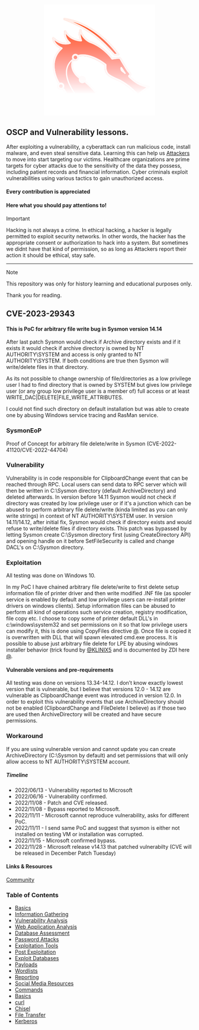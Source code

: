 <p align="center">
  <img width="300" height="300" src="/images/kali-linux.svg">
</p>

## OSCP and Vulnerability lessons.

After exploiting a vulnerability, a cyberattack can run malicious code, install malware, and even steal sensitive data. Learning this can help us [Attackers](https://github.com/pxcs/) to move into start targeting our victims. Healthcare organizations are prime targets for cyber attacks due to the sensitivity of the data they possess, including patient records and financial information. Cyber criminals exploit vulnerabilities using various tactics to gain unauthorized access.

#### Every contribution is appreciated

#### Here what you should pay attentions to!

> [!IMPORTANT]
> Hacking is not always a crime. In ethical hacking, a hacker is legally permitted to exploit security networks. In other words, the hacker has the appropriate consent or authorization to hack into a system. But sometimes we didnt have that kind of permission, so as long as Attackers report their action it should be ethical, stay safe.
<hr>

> [!NOTE]
> This repository was only for history learning and educational purposes only.

Thank you for reading.

## CVE-2023-29343

#### This is PoC for arbitrary file write bug in Sysmon version 14.14

After last patch Sysmon would check if Archive directory exists and if it exists it would check if archive directory is owned by NT AUTHORITY\SYSTEM and access is only granted to NT AUTHORITY\SYSTEM. 
If both conditions are true then Sysmon will write/delete files in that directory.

As its not possible to change ownership of file/directories as a low privilege user I had to find directory that is owned by SYSTEM but gives low privilege user (or any group low privilege user is a member of) full access or at least WRITE_DAC|DELETE|FILE_WRITE_ATTRIBUTES.

I could not find such directory on default installation but was able to create one by abusing Windows service tracing and RasMan service.

### SysmonEoP

Proof of Concept for arbitrary file delete/write in Sysmon (CVE-2022-41120/CVE-2022-44704)

### Vulnerability

Vulnerability is in code responsible for ClipboardChange event that can be reached through RPC. 
Local users can send data to RPC server which will then be written in C:\Sysmon directory (default ArchiveDirectory) and deleted afterwards.
In version before 14.11 Sysmon would not check if directory was created by low privilege user or if it's a junction which can be abused to perform arbitrary file delete/write (kinda limited as you can only write strings) in context of NT AUTHORITY\SYSTEM user.
In version 14.11/14.12, after initial fix, Sysmon would check if directory exists and would refuse to write/delete files if directory exists.
This patch was bypassed by letting Sysmon create C:\Sysmon directory first (using CreateDirectory API) and opening handle on it before SetFileSecurity is called and change DACL's on C:\Sysmon directory.

### Exploitation

All testing was done on Windows 10.

In my PoC I have chained arbitrary file delete/write to first delete setup information file of printer driver and then write modified .INF file (as spooler service is enabled by default and low privilege users can re-install printer drivers on windows clients).
Setup information files can be abused to perform all kind of operations such service creation, registry modification, file copy etc.
I choose to copy some of printer default DLL's in c:\windows\system32 and set permissions on it so that low privilege users can modify it, this is done using CopyFiles directive [@](https://learn.microsoft.com/en-us/windows-hardware/drivers/install/inf-copyfiles-directive). Once file is copied it is overwritten with DLL that will spawn elevated cmd.exe process.
It is possible to abuse just arbitrary file delete for LPE by abusing windows installer behavior (trick found by [@KLINIX5](https://twitter.com/KLINIX5) and is documented by ZDI here [@](https://www.zerodayinitiative.com/blog/2022/3/16/abusing-arbitrary-file-deletes-to-escalate-privilege-and-other-great-tricks).

#### Vulnerable versions and pre-requirements

All testing was done on versions 13.34-14.12.
I don’t know exactly lowest version that is vulnerable, but I believe that versions 12.0 - 14.12 are vulnerable as ClipboardChange event was introduced in version 12.0.
In order to exploit this vulnerability events that use ArchiveDirectory should not be enabled (ClipboardChange and FileDelete I believe) as if those two are used then ArchiveDirectory will be created and have secure permissions.

### Workaround

If you are using vulnerable version and cannot update you can create ArchiveDirectory (C:\Sysmon by default) and set permissions that will only allow access to NT AUTHORITY\SYSTEM account.

##### Timeline

- 2022/06/13 - Vulnerability reported to Microsoft
- 2022/06/16 - Vulnerability confirmed.
- 2022/11/08 - Patch and CVE released.
- 2022/11/08 - Bypass reported to Microsoft.
- 2022/11/11 - Microsoft cannot reproduce vulnerability, asks for different PoC.
- 2022/11/11 - I send same PoC and suggest that sysmon is either not installed on testing VM or installation was corrupted.
- 2022/11/15 - Microsoft confirmed bypass.
- 2022/11/28 - Microsoft release v14.13 that patched vulnerabilty (CVE will be released in December Patch Tuesday)

#### Links & Resources
[Community](https://www.zerodayinitiative.com/blog/2022/3/16/abusing-arbitrary-file-deletes-to-escalate-privilege-and-other-great-tricks)

### Table of Contents

- [Basics](https://www.coursera.org/courses?query=ethical%20hacking)
- [Information Gathering](https://www.coursera.org/courses?query=ethical%20hacking)
- [Vulnerability Analysis](https://www.coursera.org/courses?query=ethical%20hacking)
- [Web Application Analysis](https://www.coursera.org/courses?query=ethical%20hacking)
- [Database Assessment](https://www.coursera.org/courses?query=ethical%20hacking)
- [Password Attacks](https://www.coursera.org/courses?query=ethical%20hacking)
- [Exploitation Tools](https://www.coursera.org/courses?query=ethical%20hacking)
- [Post Exploitation](https://www.coursera.org/courses?query=ethical%20hacking)
- [Exploit Databases](https://www.coursera.org/courses?query=ethical%20hacking)
- [Payloads](https://www.coursera.org/courses?query=ethical%20hacking)
- [Wordlists](https://www.coursera.org/courses?query=ethical%20hacking)
- [Reporting](https://www.coursera.org/courses?query=ethical%20hacking)
- [Social Media Resources](https://www.coursera.org/courses?query=ethical%20hacking)
- [Commands](https://www.coursera.org/courses?query=ethical%20hacking)
- [Basics](https://www.coursera.org/courses?query=ethical%20hacking)
- [curl](https://www.coursera.org/courses?query=ethical%20hacking)
- [Chisel](https://www.coursera.org/courses?query=ethical%20hacking)
- [File Transfer](https://www.coursera.org/courses?query=ethical%20hacking)
- [Kerberos](https://www.coursera.org/courses?query=ethical%20hacking)
